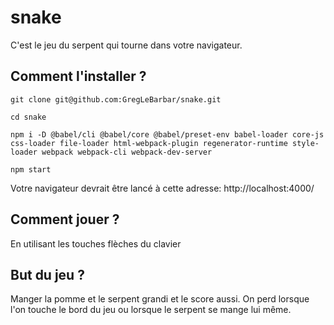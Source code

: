 # snake

C'est le jeu du serpent qui tourne dans votre navigateur.

## Comment l'installer ?

`git clone git@github.com:GregLeBarbar/snake.git`

`cd snake`

`npm i -D @babel/cli @babel/core @babel/preset-env babel-loader core-js css-loader file-loader html-webpack-plugin regenerator-runtime style-loader webpack webpack-cli webpack-dev-server`

`npm start`

Votre navigateur devrait être lancé à cette adresse: http://localhost:4000/

## Comment jouer ?

En utilisant les touches flèches du clavier

## But du jeu ?

Manger la pomme et le serpent grandi et le score aussi.
On perd lorsque l'on touche le bord du jeu ou lorsque le serpent se mange lui même.

